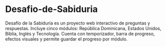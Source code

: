 # Desafio-de-Sabiduria
Desafío de la Sabiduría es un proyecto web interactivo de preguntas y respuestas. Incluye cinco módulos: República Dominicana, Estados Unidos, Biblia, Inglés y Tecnología. Cuenta con temporizador, barra de progreso, efectos visuales y permite guardar el progreso por módulo.

